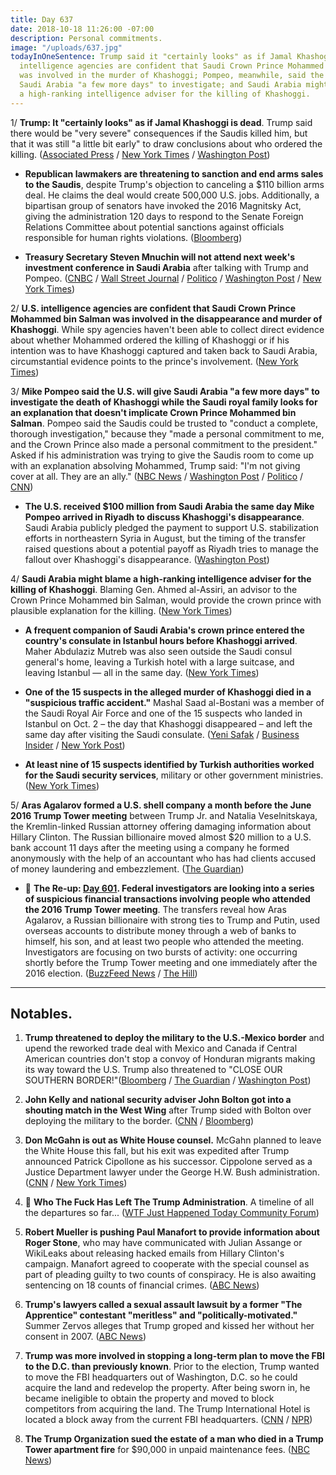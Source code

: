 ```yaml
---
title: Day 637
date: 2018-10-18 11:26:00 -07:00
description: Personal commitments.
image: "/uploads/637.jpg"
todayInOneSentence: Trump said it "certainly looks" as if Jamal Khashoggi is dead;
  intelligence agencies are confident that Saudi Crown Prince Mohammed bin Salman
  was involved in the murder of Khashoggi; Pompeo, meanwhile, said the U.S. will give
  Saudi Arabia "a few more days" to investigate; and Saudi Arabia might try to blame
  a high-ranking intelligence adviser for the killing of Khashoggi.
---
```


1/ **Trump: It "certainly looks" as if Jamal Khashoggi is dead**. Trump said there would be "very severe" consequences if the Saudis killed him, but that it was still "a little bit early" to draw conclusions about who ordered the killing. ([Associated Press](https://apnews.com/urn:publicid:ap.org:8ab0978ffd544bf8a00a983d47db5787) / [New York Times](https://www.nytimes.com/2018/10/18/us/politics/trump-khashoggi-dead.html) / [Washington Post](https://www.washingtonpost.com/world/turkish-investigators-expand-search-for-missing-journalist-to-forest-farm-outside-istanbul/2018/10/18/55328548-d243-11e8-a4db-184311d27129_story.html))

* **Republican lawmakers are threatening to sanction and end arms sales to the Saudis**, despite Trump's objection to canceling a $110 billion arms deal. He claims the deal would create 500,000 U.S. jobs. Additionally, a bipartisan group of senators have invoked the 2016 Magnitsky Act, giving the administration 120 days to respond to the Senate Foreign Relations Committee about potential sanctions against officials responsible for human rights violations. ([Bloomberg](https://www.bloomberg.com/news/articles/2018-10-18/khashoggi-crisis-widens-trump-rift-with-congress-on-saudi-arabia))

* **Treasury Secretary Steven Mnuchin will not attend next week's investment conference in Saudi Arabia** after talking with Trump and Pompeo. ([CNBC](https://www.cnbc.com/2018/10/18/treasury-secretary-mnuchin-drops-out-of-saudi-conference-amid-outcry-over-khashoggi-disappearance.html) / [Wall Street Journal](https://www.wsj.com/articles/pompeo-says-saudis-should-get-a-few-more-days-to-complete-probe-of-journalists-disappearance-1539875294) / [Politico](https://www.politico.com/story/2018/10/18/mnuchin-says-he-wont-go-to-saudi-conference-amid-tension-over-khashoggi-disappearance-912685) / [Washington Post](https://www.washingtonpost.com/business/economy/treasury-secretary-steven-mnuchin-pulls-out-of-saudi-investment-conference/2018/10/18/6949007c-d2eb-11e8-8c22-fa2ef74bd6d6_story.html) / [New York Times](https://www.nytimes.com/2018/10/18/us/politics/saudi-arabia-khashoggi-mnuchin.html))

2/ **U.S. intelligence agencies are confident that Saudi Crown Prince Mohammed bin Salman was involved in the disappearance and murder of Khashoggi**. While spy agencies haven't been able to collect direct evidence about whether Mohammed ordered the killing of Khashoggi or if his intention was to have Khashoggi captured and taken back to Saudi Arabia, circumstantial evidence points to the prince's involvement. ([New York Times](https://www.nytimes.com/2018/10/17/world/middleeast/pompeo-khashoggi-murder.html))

3/ **Mike Pompeo said the U.S. will give Saudi Arabia "a few more days" to investigate the death of Khashoggi while the Saudi royal family looks for an explanation that doesn't implicate Crown Prince Mohammed bin Salman**. Pompeo said the Saudis could be trusted to "conduct a complete, thorough investigation," because they "made a personal commitment to me, and the Crown Prince also made a personal commitment to the president." Asked if his administration was trying to give the Saudis room to come up with an explanation absolving Mohammed, Trump said: "I'm not giving cover at all. They are an ally." ([NBC News](https://www.nbcnews.com/politics/white-house/pompeo-says-u-s-will-give-saudi-arabia-few-more-n921626) / [Washington Post](https://www.washingtonpost.com/world/national-security/crown-prince-under-scrutiny-in-journalists-disappearance-even-as-saudis-search-for-exculpatory-explanation/2018/10/17/8c0e19b2-d228-11e8-b2d2-f397227b43f0_story.html) / [Politico](https://www.politico.com/story/2018/10/18/pompeo-trump-khashoggi-investigation-912530) / [CNN](https://www.cnn.com/2018/10/18/politics/trump-pompeo-khashoggi-optics-meeting/index.html))

* **The U.S. received $100 million from Saudi Arabia the same day Mike Pompeo arrived in Riyadh to discuss Khashoggi's disappearance**. Saudi Arabia publicly pledged the payment to support U.S. stabilization efforts in northeastern Syria in August, but the timing of the transfer raised questions about a potential payoff as Riyadh tries to manage the fallout over Khashoggi's disappearance. ([Washington Post](https://www.washingtonpost.com/world/national-security/saudi-arabia-transfers-100-million-to-us-amid-crisis-over-khashoggi/2018/10/17/22b23ae1-c6a4-43a4-9b7d-ce04603fa6ab_story.html))

4/ **Saudi Arabia might blame a high-ranking intelligence adviser for the killing of Khashoggi**. Blaming Gen. Ahmed al-Assiri, an advisor to the Crown Prince Mohammed bin Salman, would provide the crown prince with plausible explanation for the killing. ([New York Times](https://www.nytimes.com/2018/10/18/world/middleeast/jamal-khashoggi-killing-saudi-arabia.html))

* **A frequent companion of Saudi Arabia's crown prince entered the country's consulate in Istanbul hours before Khashoggi arrived**. Maher Abdulaziz Mutreb was also seen outside the Saudi consul general's home, leaving a Turkish hotel with a large suitcase, and leaving Istanbul — all in the same day. ([New York Times](https://www.nytimes.com/2018/10/18/world/middleeast/jamal-khashoggi-mohammed-bin-salman-turkey-saudi-arabia.html))

* **One of the 15 suspects in the alleged murder of Khashoggi died in a "suspicious traffic accident."** Mashal Saad al-Bostani was a member of the Saudi Royal Air Force and one of the 15 suspects who landed in Istanbul on Oct. 2 – the day that Khashoggi disappeared – and left the same day after visiting the Saudi consulate. ([Yeni Safak](https://www.yenisafak.com/gundem/riyad-birini-susturdu-3402909) / [Business Insider](https://www.businessinsider.com/khashoggi-suspect-mashal-saad-al-bostani-reportedly-dead-in-car-crash-2018-10) / [New York Post](https://nypost.com/2018/10/18/saudi-who-arrived-in-turkey-day-of-khashoggi-disappearance-dies-in-traffic-accident/))

* **At least nine of 15 suspects identified by Turkish authorities worked for the Saudi security services**, military or other government ministries. ([New York Times](https://www.nytimes.com/2018/10/16/world/middleeast/khashoggi-saudi-prince.html))

5/ **Aras Agalarov formed a U.S. shell company a month before the June 2016 Trump Tower meeting** between Trump Jr. and Natalia Veselnitskaya, the Kremlin-linked Russian attorney offering damaging information about Hillary Clinton. The Russian billionaire moved almost $20 million to a U.S. bank account 11 days after the meeting using a company he formed anonymously with the help of an accountant who has had clients accused of money laundering and embezzlement. ([The Guardian](https://www.theguardian.com/us-news/2018/oct/18/russian-billionaire-aras-agalarov-company-trump-tower-meeting))

* 📌 **The Re-up: [Day 601](https://whatthefuckjusthappenedtoday.com/2018/09/12/day-601/#4-federal-investigators-are-looking). Federal investigators are looking into a series of suspicious financial transactions involving people who attended the 2016 Trump Tower meeting**. The transfers reveal how Aras Agalarov, a Russian billionaire with strong ties to Trump and Putin, used overseas accounts to distribute money through a web of banks to himself, his son, and at least two people who attended the meeting. Investigators are focusing on two bursts of activity: one occurring shortly before the Trump Tower meeting and one immediately after the 2016 election. ([BuzzFeed News](https://www.buzzfeednews.com/article/anthonycormier/trump-tower-meeting-suspicious-transactions-agalarov) / [The Hill](http://thehill.com/blogs/blog-briefing-room/news/406252-investigators-looking-at-suspicious-money-transfers-after-trump))

---

## Notables.

1. **Trump threatened to deploy the military to the U.S.-Mexico border** and upend the reworked trade deal with Mexico and Canada if Central American countries don't stop a convoy of Honduran migrants making its way toward the U.S. Trump also threatened to "CLOSE OUR SOUTHERN BORDER!"([Bloomberg](https://www.bloomberg.com/news/articles/2018-10-18/trump-vows-military-will-close-mexican-border-to-stop-migrants) / [The Guardian](https://www.theguardian.com/us-news/2018/oct/18/trump-threatens-to-close-us-mexico-border-over-migrant-caravan) / [Washington Post](https://www.washingtonpost.com/politics/trump-threatens-to-summon-military-to-close-us-mexico-border-in-response-to-migrant-caravan/2018/10/18/d427b1dc-d2bd-11e8-83d6-291fcead2ab1_story.html))

2. **John Kelly and national security adviser John Bolton got into a shouting match in the West Wing** after Trump sided with Bolton over deploying the military to the border. ([CNN](https://www.cnn.com/2018/10/18/politics/john-kelly-john-bolton-immigration/index.html) / [Bloomberg](https://www.bloomberg.com/news/articles/2018-10-18/kelly-bolton-in-shouting-match-as-white-house-tensions-reemerge))

3. **Don McGahn is out as White House counsel.** McGahn planned to leave the White House this fall, but his exit was expedited after Trump announced Patrick Cipollone as his successor. Cippolone served as a Justice Department lawyer under the George H.W. Bush administration. ([CNN](https://www.cnn.com/2018/10/17/politics/mcgahn-leaving-white-house-council/index.html) / [New York Times](https://www.nytimes.com/2018/10/17/us/politics/don-mcgahn-leaves-trump-administration.html))

4. 👋 **Who The Fuck Has Left The Trump Administration**. A timeline of all the departures so far... ([WTF Just Happened Today Community Forum](https://talk.whatthefuckjusthappenedtoday.com/t/who-the-fuck-has-left-the-trump-administration/908))

5. **Robert Mueller is pushing Paul Manafort to provide information about Roger Stone**, who may have communicated with Julian Assange or WikiLeaks about releasing hacked emails from Hillary Clinton's campaign. Manafort agreed to cooperate with the special counsel as part of pleading guilty to two counts of conspiracy. He is also awaiting sentencing on 18 counts of financial crimes. ([ABC News](https://abcnews.go.com/Politics/special-counsel-pushing-paul-manafort-information-roger-stone/story?id=58572284))

6. **Trump's lawyers called a sexual assault lawsuit by a former "The Apprentice" contestant "meritless" and "politically-motivated."** Summer Zervos alleges that Trump groped and kissed her without her consent in 2007. ([ABC News](https://abcnews.go.com/Politics/trumps-lawyers-court-fight-lawsuit-call-politically-motivated/story?id=58582252))

7. **Trump was more involved in stopping a long-term plan to move the FBI to the D.C. than previously known**. Prior to the election, Trump wanted to move the FBI headquarters out of Washington, D.C. so he could acquire the land and redevelop the property. After being sworn in, he became ineligible to obtain the property and moved to block competitors from acquiring the land. The Trump International Hotel is located a block away from the current FBI headquarters. ([CNN](https://www.cnn.com/2018/10/18/politics/trump-fbi-building/index.html) / [NPR](https://www.npr.org/2018/10/18/658509261/trump-intervened-in-fbi-hq-project-to-protect-his-hotel-democrats-allege))

8. **The Trump Organization sued the estate of a man who died in a  Trump Tower apartment fire** for $90,000 in unpaid maintenance fees.  ([NBC News](https://www.nbcnews.com/news/us-news/trump-organization-sues-dead-man-s-estate-90-000-n921586))
